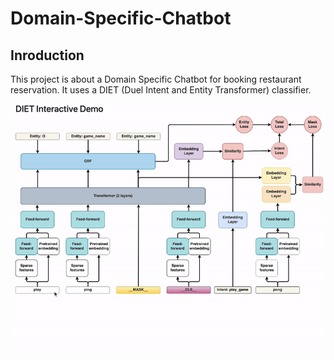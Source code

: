 # Domain-Specific-Chatbot

## Inroduction
This project is about a Domain Specific Chatbot for booking restaurant reservation. It uses a DIET (Duel Intent and Entity Transformer) classifier.
<p float="left">
    <img src="images/DIET_classifier.gif" width="640"/>
</p>